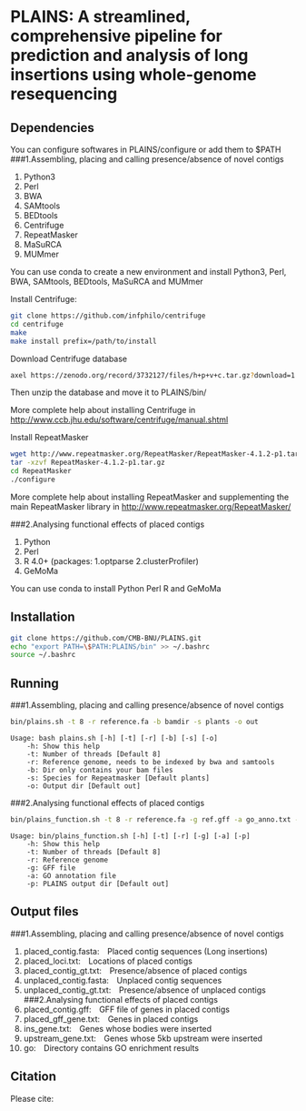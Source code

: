 # PLAINS: A streamlined, comprehensive pipeline for prediction and analysis of long insertions using whole-genome resequencing

## Dependencies
You can configure softwares in PLAINS/configure or add them to $PATH
###1.Assembling, placing and calling presence/absence of novel contigs
1. Python3
2. Perl
3. BWA
4. SAMtools
5. BEDtools
6. Centrifuge
7. RepeatMasker 
8. MaSuRCA
9. MUMmer 

You can use conda to create a new environment and install Python3, Perl, BWA, SAMtools, BEDtools, MaSuRCA and MUMmer

Install Centrifuge:
```bash
git clone https://github.com/infphilo/centrifuge
cd centrifuge
make
make install prefix=/path/to/install
```
Download Centrifuge database
```bash
axel https://zenodo.org/record/3732127/files/h+p+v+c.tar.gz?download=1
```
Then unzip the database and move it to PLAINS/bin/

More complete help about installing Centrifuge in http://www.ccb.jhu.edu/software/centrifuge/manual.shtml

Install RepeatMasker
```bash
wget http://www.repeatmasker.org/RepeatMasker/RepeatMasker-4.1.2-p1.tar.gz
tar -xzvf RepeatMasker-4.1.2-p1.tar.gz
cd RepeatMasker
./configure
```
More complete help about installing RepeatMasker and supplementing the main RepeatMasker library in http://www.repeatmasker.org/RepeatMasker/

###2.Analysing functional effects of placed contigs
1. Python
2. Perl
3. R 4.0+ (packages: 1.optparse 2.clusterProfiler)
4. GeMoMa

You can use conda to install Python Perl R and GeMoMa

## Installation

```bash
git clone https://github.com/CMB-BNU/PLAINS.git
echo "export PATH=\$PATH:PLAINS/bin" >> ~/.bashrc
source ~/.bashrc
```

## Running
###1.Assembling, placing and calling presence/absence of novel contigs
```bash
bin/plains.sh -t 8 -r reference.fa -b bamdir -s plants -o out
```
	Usage: bash plains.sh [-h] [-t] [-r] [-b] [-s] [-o]
		-h: Show this help
		-t: Number of threads [Default 8]
		-r: Reference genome, needs to be indexed by bwa and samtools
		-b: Dir only contains your bam files
		-s: Species for Repeatmasker [Default plants]
		-o: Output dir [Default out]

###2.Analysing functional effects of placed contigs
```bash
bin/plains_function.sh -t 8 -r reference.fa -g ref.gff -a go_anno.txt -p out
```
	Usage: bin/plains_function.sh [-h] [-t] [-r] [-g] [-a] [-p]
		-h: Show this help
		-t: Number of threads [Default 8]
		-r: Reference genome
		-g: GFF file
		-a: GO annotation file
		-p: PLAINS output dir [Default out]

## Output files
###1.Assembling, placing and calling presence/absence of novel contigs
1. placed_contig.fasta:&emsp;Placed contig sequences (Long insertions)  
2. placed_loci.txt:&emsp;Locations of placed contigs  
3. placed_contig_gt.txt:&emsp;Presence/absence of placed contigs  
4. unplaced_contig.fasta:&emsp;Unplaced contig sequences  
5. unplaced_contig_gt.txt:&emsp;Presence/absence of unplaced contigs  
###2.Analysing functional effects of placed contigs
1. placed_contig.gff:&emsp;GFF file of genes in placed contigs
2. placed_gff_gene.txt:&emsp;Genes in placed contigs
3. ins_gene.txt:&emsp;Genes whose bodies were inserted
4. upstream_gene.txt:&emsp;Genes whose 5kb upstream were inserted
5. go:&emsp;Directory contains GO enrichment results
## Citation
Please cite:
